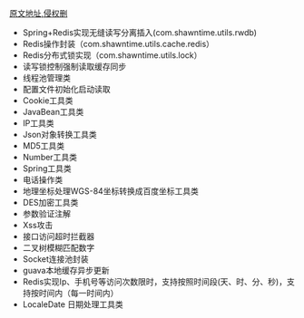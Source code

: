 
   [原文地址,侵权删](https://github.com/shawntime/shawn-common-utils)

* Spring+Redis实现无缝读写分离插入(com.shawntime.utils.rwdb)
* Redis操作封装（com.shawntime.utils.cache.redis）
* Redis分布式锁实现（com.shawntime.utils.lock）
* 读写锁控制强制读取缓存同步
* 线程池管理类
* 配置文件初始化启动读取
* Cookie工具类
* JavaBean工具类
* IP工具类
* Json对象转换工具类
* MD5工具类
* Number工具类
* Spring工具类
* 电话操作类
* 地理坐标处理WGS-84坐标转换成百度坐标工具类
* DES加密工具类
* 参数验证注解
* Xss攻击
* 接口访问超时拦截器
* 二叉树模糊匹配数字
* Socket连接池封装
* guava本地缓存异步更新
* Redis实现Ip、手机号等访问次数限时，支持按照时间段(天、时、分、秒)，支持按时间内（每一时间内）
* LocaleDate 日期处理工具类
